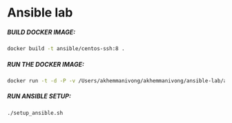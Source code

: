 # Ansible lab

##### BUILD DOCKER IMAGE:
```bash
docker build -t ansible/centos-ssh:8 .
```

##### RUN THE DOCKER IMAGE:
```bash
docker run -t -d -P -v /Users/akhemmanivong/akhemmanivong/ansible-lab/ansible:/ansible ansible/centos-ssh:8
```

##### RUN ANSIBLE SETUP:
```bash
./setup_ansible.sh
```
